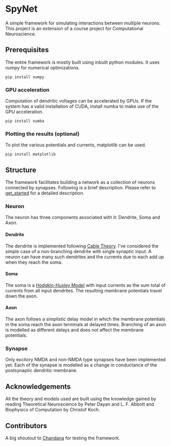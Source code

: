 # SpyNet
A simple framework for simulating interactions between multiple neurons. 
This project is an extension of a course project for Computational Neuroscience.

## Prerequisites
The entire framework is mostly built using inbuilt python modules. 
It uses numpy for numerical optimizations.
```shell
pip install numpy
```
### GPU acceleration
Computation of dendritic voltages can be accelerated by GPUs. 
If the system has a valid installation of CUDA, install numba to make use of the GPU acceleration.
```shell
pip install numba
```
### Plotting the results (optional)
To plot the various potentials and currents, matplotlib can be used.
```shell
pip install matplotlib
```
## Structure
The framework facilitates building a network as a collection of neurons connected by synapses.
Following is a brief description. Please refer to [get_started](get_started.ipynb) for a detailed description.
### Neuron
The neuron has three components associated with it: Dendrite, Soma and Axon.
#### Dendrite
The dendrite is implemented following [Cable Theory](https://en.wikipedia.org/wiki/Cable_theory). 
I've considered the simple case of a non-branching dendrite with single synaptic input. 
A neuron can have many such dendrites and the currents due to each add up when they reach the soma.
#### Soma
The soma is a [Hodgkin-Huxley Model](https://en.wikipedia.org/wiki/Hodgkin%E2%80%93Huxley_model) 
with input currents as the sum total of currents from all input dendrites. 
The resulting membrane potentials travel down the axon.
#### Axon
The axon follows a simplistic delay model in which the membrane potentials in the soma reach the axon terminals at delayed times.
Branching of an axon is modelled as different delays and does not affect the membrane potentials.
### Synapse
Only excitory NMDA and non-NMDA type synapses have been implemented yet. 
Each of the synapse is modelled as a change in conductance of the postsynaptic dendritic membrane.
## Acknowledgements
All the theory and models used are built using the knowledge gained by reading 
Theoretical Neuroscience by Peter Dayan and L. F. Abbott and
Biophysics of Computation by Christof Koch.
## Contributors
A big shoutout to [Chandana](https://github.com/Chandana-pvsl) for testing the framework.
